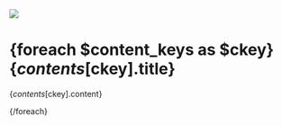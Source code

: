 <img src="https://raw.github.com/chatwork/Phest/master/docs/image/common/logo/logo_phest_white.png"/>

{foreach $content_keys as $ckey}
{$contents[$ckey].title}
============

{$contents[$ckey].content}

{/foreach}
